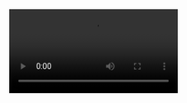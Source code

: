 <!doctype HTML>
<html>
<script src="https://aframe.io/releases/0.9.2/aframe.min.js"></script>
<script src="https://raw.githack.com/jeromeetienne/AR.js/2.0.5/aframe/build/aframe-ar.js"></script>

<body style='margin : 0px; overflow: scroll;'>
  <a-assets>
    <video src="http://commondatastorage.googleapis.com/gtv-videos-bucket/sample/BigBuckBunny.mp4"></video>
    <a-sound src="/Macintosh HD/Users/andybohmfalk/Music/Music/Media/Music/Tentacles/Dance/01 Bubbles.mp3" id="sound"></a-sound>
  </a-assets>
  <a-scene embedded arjs>
   <a-marker preset='hiro'>
       <a-plane src="http://127.0.0.1:5500/windows95.html" depth="2" width="4" height="2" rotation="-90 -90 90"></a-plane>
      </a-marker>
      <a-entity raycaster="objects: .interactable" cursor="fuse: true; fuseTimeout: 500" position="0 0 -1"></a-entity>
      <a-entity camera></a-entity>
    </a-scene>
    <script>
    </script>
    
    
  </a-scene>
</body>
</html>
